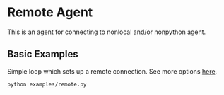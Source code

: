 # Remote Agent

This is an agent for connecting to nonlocal and/or nonpython agent.

## Basic Examples
Simple loop which sets up a remote connection. See more options [here](https://github.com/facebookresearch/ParlAI/blob/master/examples/remote.py).
```bash
python examples/remote.py
```
